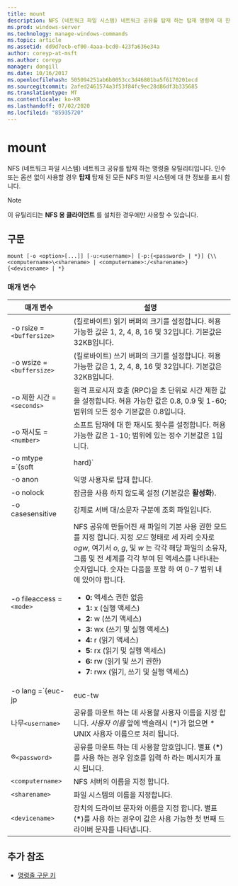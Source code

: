 ```yaml
---
title: mount
description: NFS (네트워크 파일 시스템) 네트워크 공유를 탑재 하는 탑재 명령에 대 한 참조 문서입니다.
ms.prod: windows-server
ms.technology: manage-windows-commands
ms.topic: article
ms.assetid: dd9d7ecb-ef00-4aaa-bcd0-423fa636e34a
author: coreyp-at-msft
ms.author: coreyp
manager: dongill
ms.date: 10/16/2017
ms.openlocfilehash: 505094251ab6b0053cc3d46801ba5f6170201ecd
ms.sourcegitcommit: 2afed2461574a3f53f84fc9ec28d86df3b335685
ms.translationtype: MT
ms.contentlocale: ko-KR
ms.lasthandoff: 07/02/2020
ms.locfileid: "85935720"
---
```

# <a name="mount"></a>mount

NFS (네트워크 파일 시스템) 네트워크 공유를 탑재 하는 명령줄 유틸리티입니다. 인수 또는 옵션 없이 사용할 경우 **탑재** 탑재 된 모든 NFS 파일 시스템에 대 한 정보를 표시 합니다.

> [!NOTE]
> 이 유틸리티는 **NFS 용 클라이언트** 를 설치한 경우에만 사용할 수 있습니다.

## <a name="syntax"></a>구문

```
mount [-o <option>[...]] [-u:<username>] [-p:{<password> | *}] {\\<computername>\<sharename> | <computername>:/<sharename>} {<devicename> | *}
```

### <a name="parameters"></a>매개 변수

| 매개 변수  | 설명 |
| ---------- | ----------- |
| -o rsize =`<buffersize>` | (킬로바이트) 읽기 버퍼의 크기를 설정합니다. 허용 가능한 값은 1, 2, 4, 8, 16 및 32입니다. 기본값은 32KB입니다. |
| -o wsize =`<buffersize>` | (킬로바이트) 쓰기 버퍼의 크기를 설정합니다. 허용 가능한 값은 1, 2, 4, 8, 16 및 32입니다. 기본값은 32KB입니다. |
| -o 제한 시간 =`<seconds>` | 원격 프로시저 호출 (RPC)을 초 단위로 시간 제한 값을 설정합니다. 허용 가능한 값은 0.8, 0.9 및 1-60; 범위의 모든 정수 기본값은 0.8입니다. |
| -o 재시도 =`<number>` | 소프트 탑재에 대 한 재시도 횟수를 설정합니다. 허용 가능한 값은 1-10; 범위에 있는 정수 기본값은 1입니다. |
| -o mtype =`{soft|hard}` | NFS 공유에 대 한 탑재 유형을 설정 합니다. 기본적으로 Windows에서는 소프트 탑재를 사용 합니다. 연결 문제가 있는 경우 소프트 탑재 시간 제한이 더 쉬워집니다. 그러나 NFS 서버를 다시 부팅 하는 동안 i/o 중단을 줄이려면 하드 탑재를 사용 하는 것이 좋습니다.|
| -o anon | 익명 사용자로 탑재 합니다. |
| -o nolock | 잠금을 사용 하지 않도록 설정 (기본값은 **활성화**). |
| -o casesensitive | 강제로 서버 대/소문자 구분에 조회 파일입니다. |
| -o fileaccess =`<mode>` | NFS 공유에 만들어진 새 파일의 기본 사용 권한 모드를 지정 합니다. 지정 *모드* 형태로 세 자리 숫자로 *ogw*, 여기서 *o*, *g*, 및 *w* 는 각각 해당 파일의 소유자, 그룹 및 전 세계를 각각 부여 된 액세스를 나타내는 숫자입니다. 숫자는 다음을 포함 하 여 0-7 범위 내에 있어야 합니다.<ul><li>**0:** 액세스 권한 없음</li><li>**1:** x (실행 액세스)</li><li>**2:** w (쓰기 액세스)</li><li>**3:** wx (쓰기 및 실행 액세스)</li><li>**4:** r (읽기 액세스)</li><li>**5:** rx (읽기 및 실행 액세스)</li><li>**6:** rw (읽기 및 쓰기 권한)</li><li>**7:** rwx (읽기, 쓰기 및 실행 액세스)</li></ul> |
| -o lang =`{euc-jp|euc-tw|euc-kr|shift-jis|Big5|Ksc5601|Gb2312-80|Ansi)` | NFS 공유에서 구성할 언어 인코딩을 지정 합니다. 공유에서 한 언어만 사용할 수 있습니다. 이 값은 다음 값 중 하나를 포함할 수 있습니다.<ul><li>**euc-jp:** 일본어</li><li>**euc-hy 다음과 같이 합니다.** 중국어</li><li>**euc-kr:** 한국어</li><li>**shift-jis:** 일본어</li><li>**Big5:** 중국어</li><li>**Ksc5601:** 한국어</li><li>**Gb2312-80:** 중국어 간체</li><li>**Ansi:** ANSI 인코딩</li></ul> |
| 나무`<username>` | 공유를 마운트 하는 데 사용할 사용자 이름을 지정 합니다. *사용자 이름* 앞에 백슬래시 (*)가 없으면 *\** UNIX 사용자 이름으로 처리 됩니다. |
| ®`<password>` | 공유를 마운트 하는 데 사용할 암호입니다. 별표 (**&#42;**)를 사용 하는 경우 암호를 입력 하 라는 메시지가 표시 됩니다. |
| `<computername>` | NFS 서버의 이름을 지정 합니다. |
| `<sharename>` | 파일 시스템의 이름을 지정합니다. |
| `<devicename>` | 장치의 드라이브 문자와 이름을 지정 합니다. 별표 (**&#42;**)를 사용 하는 경우이 값은 사용 가능한 첫 번째 드라이버 문자를 나타냅니다. |

## <a name="additional-references"></a>추가 참조

- [명령줄 구문 키](command-line-syntax-key.md)
